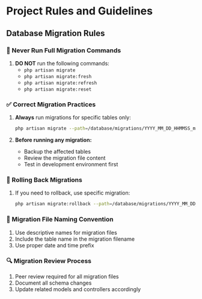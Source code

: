 # Project Rules and Guidelines

## Database Migration Rules

### 🚫 Never Run Full Migration Commands
1. **DO NOT** run the following commands:
   - `php artisan migrate`
   - `php artisan migrate:fresh`
   - `php artisan migrate:refresh`
   - `php artisan migrate:reset`

### ✅ Correct Migration Practices
1. **Always** run migrations for specific tables only:
   ```bash
   php artisan migrate --path=/database/migrations/YYYY_MM_DD_HHMMSS_migration_name.php
   ```

2. **Before running any migration:**
   - Backup the affected tables
   - Review the migration file content
   - Test in development environment first

### 🔄 Rolling Back Migrations
1. If you need to rollback, use specific migration:
   ```bash
   php artisan migrate:rollback --path=/database/migrations/YYYY_MM_DD_HHMMSS_migration_name.php
   ```

### 📝 Migration File Naming Convention
1. Use descriptive names for migration files
2. Include the table name in the migration filename
3. Use proper date and time prefix

### 🔍 Migration Review Process
1. Peer review required for all migration files
2. Document all schema changes
3. Update related models and controllers accordingly
